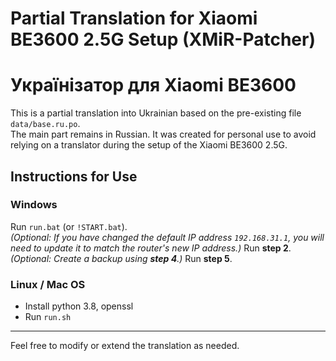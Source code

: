 # Partial Translation for Xiaomi BE3600 2.5G Setup (XMiR-Patcher)
# Українізатор для Xiaomi BE3600

This is a partial translation into Ukrainian based on the pre-existing file `data/base.ru.po`.  
The main part remains in Russian. It was created for personal use to avoid relying on a translator during the setup of the Xiaomi BE3600 2.5G.

## Instructions for Use
### Windows
Run `run.bat` (or `!START.bat`).  
   *(Optional: If you have changed the default IP address `192.168.31.1`, you will need to update it to match the router's new IP address.)*
Run **step 2**.
*(Optional: Create a backup using **step 4**.)*
Run **step 5**.

### Linux / Mac OS

* Install python 3.8, openssl
* Run `run.sh`

---

Feel free to modify or extend the translation as needed.
